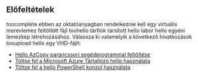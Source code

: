 ## <a name="prerequisites"></a>Előfeltételek 
toocomplete ebben az oktatóanyagban rendelkeznie kell egy virtuális merevlemez feltöltött fájl toohello tárfiók társított hello labor hello egyéni lemezkép létrehozásához. Válassza ki valamelyik a következő hivatkozások tooupload hello egy VHD-fájlt:

- [Hello AzCopy parancssori segédprogrammal feltöltése](../articles/devtest-lab/devtest-lab-upload-vhd-using-azcopy.md)
- [Töltse fel a Microsoft Azure Tártallózó hello használata](../articles/devtest-lab/devtest-lab-upload-vhd-using-storage-explorer.md)
- [Töltse fel a hello PowerShell konzol használata](../articles/devtest-lab/devtest-lab-upload-vhd-using-powershell.md)
